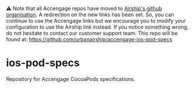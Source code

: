 :warning: Note that all Accengage repos have moved to [Airship's github organisation](https://github.com/urbanairship). A redirection on the new links has been set. So, you can continue to use the Accengage links but we encourage you to modify your configuration to use the Airship link instead.
If you notice something wrong, do not hesitate to contact our customer support team.
This repo will be found at: https://github.com/urbanairship/accengage-ios-pod-specs

# ios-pod-specs
Repository for Accengage CocoaPods specifications.
